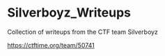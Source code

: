 # Silverboyz_Writeups
Collection of writeups from the CTF team Silverboyz

https://ctftime.org/team/50741
